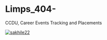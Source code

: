 # Limps_404-
CCDU, Career Events Tracking and Placements

[![sakhile22](https://circleci.com/gh/sakhile22/Limps_404-/tree/Administration.svg?style=svg)](https://circleci.com/gh/sakhile22/Limps_404-/tree/Administration)

